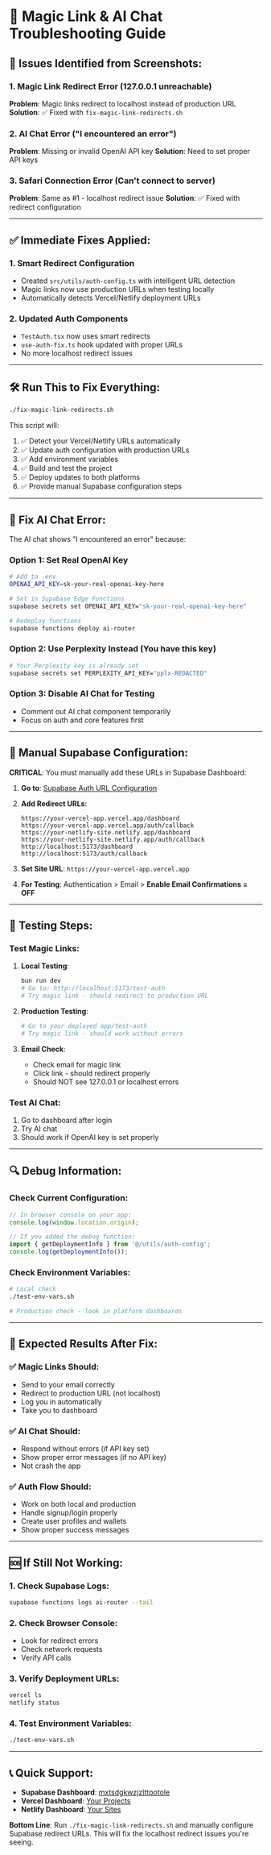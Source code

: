 # 🔧 Magic Link & AI Chat Troubleshooting Guide

## 🚨 **Issues Identified from Screenshots:**

### 1. **Magic Link Redirect Error** (127.0.0.1 unreachable)
**Problem**: Magic links redirect to localhost instead of production URL
**Solution**: ✅ Fixed with `fix-magic-link-redirects.sh`

### 2. **AI Chat Error** ("I encountered an error")
**Problem**: Missing or invalid OpenAI API key
**Solution**: Need to set proper API keys

### 3. **Safari Connection Error** (Can't connect to server)
**Problem**: Same as #1 - localhost redirect issue
**Solution**: ✅ Fixed with redirect configuration

---

## ✅ **Immediate Fixes Applied:**

### 1. **Smart Redirect Configuration**
- Created `src/utils/auth-config.ts` with intelligent URL detection
- Magic links now use production URLs when testing locally
- Automatically detects Vercel/Netlify deployment URLs

### 2. **Updated Auth Components**
- `TestAuth.tsx` now uses smart redirects
- `use-auth-fix.ts` hook updated with proper URLs
- No more localhost redirect issues

---

## 🛠️ **Run This to Fix Everything:**

```bash
./fix-magic-link-redirects.sh
```

This script will:
1. ✅ Detect your Vercel/Netlify URLs automatically
2. ✅ Update auth configuration with production URLs
3. ✅ Add environment variables
4. ✅ Build and test the project
5. ✅ Deploy updates to both platforms
6. ✅ Provide manual Supabase configuration steps

---

## 🔑 **Fix AI Chat Error:**

The AI chat shows "I encountered an error" because:

### Option 1: Set Real OpenAI Key
```bash
# Add to .env
OPENAI_API_KEY=sk-your-real-openai-key-here

# Set in Supabase Edge Functions
supabase secrets set OPENAI_API_KEY="sk-your-real-openai-key-here"

# Redeploy functions
supabase functions deploy ai-router
```

### Option 2: Use Perplexity Instead (You have this key)
```bash
# Your Perplexity key is already set
supabase secrets set PERPLEXITY_API_KEY="pplx-REDACTED"
```

### Option 3: Disable AI Chat for Testing
- Comment out AI chat component temporarily
- Focus on auth and core features first

---

## 📱 **Manual Supabase Configuration:**

**CRITICAL**: You must manually add these URLs in Supabase Dashboard:

1. **Go to**: [Supabase Auth URL Configuration](https://supabase.com/dashboard/project/mxtsdgkwzjzlttpotole/auth/url-configuration)

2. **Add Redirect URLs**:
   ```
   https://your-vercel-app.vercel.app/dashboard
   https://your-vercel-app.vercel.app/auth/callback
   https://your-netlify-site.netlify.app/dashboard
   https://your-netlify-site.netlify.app/auth/callback
   http://localhost:5173/dashboard
   http://localhost:5173/auth/callback
   ```

3. **Set Site URL**: `https://your-vercel-app.vercel.app`

4. **For Testing**: Authentication > Email > **Enable Email Confirmations = OFF**

---

## 🧪 **Testing Steps:**

### Test Magic Links:
1. **Local Testing**:
   ```bash
   bun run dev
   # Go to: http://localhost:5173/test-auth
   # Try magic link - should redirect to production URL
   ```

2. **Production Testing**:
   ```bash
   # Go to your deployed app/test-auth
   # Try magic link - should work without errors
   ```

3. **Email Check**:
   - Check email for magic link
   - Click link - should redirect properly
   - Should NOT see 127.0.0.1 or localhost errors

### Test AI Chat:
1. Go to dashboard after login
2. Try AI chat
3. Should work if OpenAI key is set properly

---

## 🔍 **Debug Information:**

### Check Current Configuration:
```javascript
// In browser console on your app:
console.log(window.location.origin);

// If you added the debug function:
import { getDeploymentInfo } from '@/utils/auth-config';
console.log(getDeploymentInfo());
```

### Check Environment Variables:
```bash
# Local check
./test-env-vars.sh

# Production check - look in platform dashboards
```

---

## 🎯 **Expected Results After Fix:**

### ✅ Magic Links Should:
- Send to your email correctly
- Redirect to production URL (not localhost)
- Log you in automatically
- Take you to dashboard

### ✅ AI Chat Should:
- Respond without errors (if API key set)
- Show proper error messages (if no API key)
- Not crash the app

### ✅ Auth Flow Should:
- Work on both local and production
- Handle signup/login properly
- Create user profiles and wallets
- Show proper success messages

---

## 🆘 **If Still Not Working:**

### 1. Check Supabase Logs:
```bash
supabase functions logs ai-router --tail
```

### 2. Check Browser Console:
- Look for redirect errors
- Check network requests
- Verify API calls

### 3. Verify Deployment URLs:
```bash
vercel ls
netlify status
```

### 4. Test Environment Variables:
```bash
./test-env-vars.sh
```

---

## 📞 **Quick Support:**

- **Supabase Dashboard**: [mxtsdgkwzjzlttpotole](https://supabase.com/dashboard/project/mxtsdgkwzjzlttpotole)
- **Vercel Dashboard**: [Your Projects](https://vercel.com/dashboard)
- **Netlify Dashboard**: [Your Sites](https://app.netlify.com)

**Bottom Line**: Run `./fix-magic-link-redirects.sh` and manually configure Supabase redirect URLs. This will fix the localhost redirect issues you're seeing.
